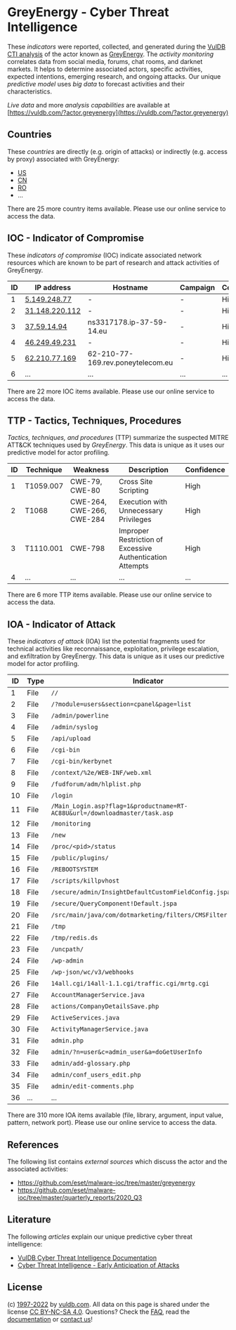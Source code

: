 # GreyEnergy - Cyber Threat Intelligence

These _indicators_ were reported, collected, and generated during the [VulDB CTI analysis](https://vuldb.com/?kb.cti) of the actor known as [GreyEnergy](https://vuldb.com/?actor.greyenergy). The _activity monitoring_ correlates data from social media, forums, chat rooms, and darknet markets. It helps to determine associated actors, specific activities, expected intentions, emerging research, and ongoing attacks. Our unique _predictive model_ uses _big data_ to forecast activities and their characteristics.

_Live data_ and more _analysis capabilities_ are available at [https://vuldb.com/?actor.greyenergy](https://vuldb.com/?actor.greyenergy)

## Countries

These _countries_ are directly (e.g. origin of attacks) or indirectly (e.g. access by proxy) associated with GreyEnergy:

* [US](https://vuldb.com/?country.us)
* [CN](https://vuldb.com/?country.cn)
* [RO](https://vuldb.com/?country.ro)
* ...

There are 25 more country items available. Please use our online service to access the data.

## IOC - Indicator of Compromise

These _indicators of compromise_ (IOC) indicate associated network resources which are known to be part of research and attack activities of GreyEnergy.

ID | IP address | Hostname | Campaign | Confidence
-- | ---------- | -------- | -------- | ----------
1 | [5.149.248.77](https://vuldb.com/?ip.5.149.248.77) | - | - | High
2 | [31.148.220.112](https://vuldb.com/?ip.31.148.220.112) | - | - | High
3 | [37.59.14.94](https://vuldb.com/?ip.37.59.14.94) | ns3317178.ip-37-59-14.eu | - | High
4 | [46.249.49.231](https://vuldb.com/?ip.46.249.49.231) | - | - | High
5 | [62.210.77.169](https://vuldb.com/?ip.62.210.77.169) | 62-210-77-169.rev.poneytelecom.eu | - | High
6 | ... | ... | ... | ...

There are 22 more IOC items available. Please use our online service to access the data.

## TTP - Tactics, Techniques, Procedures

_Tactics, techniques, and procedures_ (TTP) summarize the suspected MITRE ATT&CK techniques used by _GreyEnergy_. This data is unique as it uses our predictive model for actor profiling.

ID | Technique | Weakness | Description | Confidence
-- | --------- | -------- | ----------- | ----------
1 | T1059.007 | CWE-79, CWE-80 | Cross Site Scripting | High
2 | T1068 | CWE-264, CWE-266, CWE-284 | Execution with Unnecessary Privileges | High
3 | T1110.001 | CWE-798 | Improper Restriction of Excessive Authentication Attempts | High
4 | ... | ... | ... | ...

There are 6 more TTP items available. Please use our online service to access the data.

## IOA - Indicator of Attack

These _indicators of attack_ (IOA) list the potential fragments used for technical activities like reconnaissance, exploitation, privilege escalation, and exfiltration by GreyEnergy. This data is unique as it uses our predictive model for actor profiling.

ID | Type | Indicator | Confidence
-- | ---- | --------- | ----------
1 | File | `//` | Low
2 | File | `/?module=users&section=cpanel&page=list` | High
3 | File | `/admin/powerline` | High
4 | File | `/admin/syslog` | High
5 | File | `/api/upload` | Medium
6 | File | `/cgi-bin` | Medium
7 | File | `/cgi-bin/kerbynet` | High
8 | File | `/context/%2e/WEB-INF/web.xml` | High
9 | File | `/fudforum/adm/hlplist.php` | High
10 | File | `/login` | Low
11 | File | `/Main_Login.asp?flag=1&productname=RT-AC88U&url=/downloadmaster/task.asp` | High
12 | File | `/monitoring` | Medium
13 | File | `/new` | Low
14 | File | `/proc/<pid>/status` | High
15 | File | `/public/plugins/` | High
16 | File | `/REBOOTSYSTEM` | High
17 | File | `/scripts/killpvhost` | High
18 | File | `/secure/admin/InsightDefaultCustomFieldConfig.jspa` | High
19 | File | `/secure/QueryComponent!Default.jspa` | High
20 | File | `/src/main/java/com/dotmarketing/filters/CMSFilter.java` | High
21 | File | `/tmp` | Low
22 | File | `/tmp/redis.ds` | High
23 | File | `/uncpath/` | Medium
24 | File | `/wp-admin` | Medium
25 | File | `/wp-json/wc/v3/webhooks` | High
26 | File | `14all.cgi/14all-1.1.cgi/traffic.cgi/mrtg.cgi` | High
27 | File | `AccountManagerService.java` | High
28 | File | `actions/CompanyDetailsSave.php` | High
29 | File | `ActiveServices.java` | High
30 | File | `ActivityManagerService.java` | High
31 | File | `admin.php` | Medium
32 | File | `admin/?n=user&c=admin_user&a=doGetUserInfo` | High
33 | File | `admin/add-glossary.php` | High
34 | File | `admin/conf_users_edit.php` | High
35 | File | `admin/edit-comments.php` | High
36 | ... | ... | ...

There are 310 more IOA items available (file, library, argument, input value, pattern, network port). Please use our online service to access the data.

## References

The following list contains _external sources_ which discuss the actor and the associated activities:

* https://github.com/eset/malware-ioc/tree/master/greyenergy
* https://github.com/eset/malware-ioc/tree/master/quarterly_reports/2020_Q3

## Literature

The following _articles_ explain our unique predictive cyber threat intelligence:

* [VulDB Cyber Threat Intelligence Documentation](https://vuldb.com/?kb.cti)
* [Cyber Threat Intelligence - Early Anticipation of Attacks](https://www.scip.ch/en/?labs.20201022)

## License

(c) [1997-2022](https://vuldb.com/?kb.changelog) by [vuldb.com](https://vuldb.com/?kb.about). All data on this page is shared under the license [CC BY-NC-SA 4.0](https://creativecommons.org/licenses/by-nc-sa/4.0/). Questions? Check the [FAQ](https://vuldb.com/?kb.faq), read the [documentation](https://vuldb.com/?kb) or [contact us](https://vuldb.com/?contact)!
